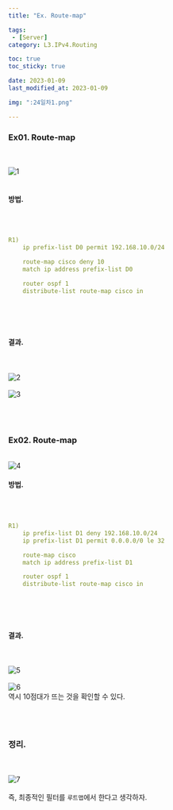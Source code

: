 ```yaml
---
title: "Ex. Route-map"

tags:
 - [Server]
category: L3.IPv4.Routing

toc: true
toc_sticky: true

date: 2023-01-09
last_modified_at: 2023-01-09

img: ":24일차1.png"

---
```


<!-- outline-start -->


### Ex01. Route-map
<br/><br/>
![1](https://user-images.githubusercontent.com/117553252/211533911-8c6850ef-67b5-44c3-844d-a5e43eb1348b.png)
<br/><br/>

#### 방법.
<br/><br/>
```yaml
R1)
    ip prefix-list D0 permit 192.168.10.0/24

    route-map cisco deny 10
    match ip address prefix-list D0

    router ospf 1
    distribute-list route-map cisco in
```
<br/><br/><br/>


#### 결과.
<br/><br/>
![2](https://user-images.githubusercontent.com/117553252/211533917-58edde17-2baa-438e-ba4d-509d9421f09b.png)
<br/><br/>
![3](https://user-images.githubusercontent.com/117553252/211533919-fe2530dc-d1f1-4490-9e86-e74eee904451.png)
<br/><br/><br/><br/>



### Ex02. Route-map
<br/>![4](https://user-images.githubusercontent.com/117553252/211533924-56d4cb0c-c26a-4896-b840-5ade74ec9fd1.png)<br/>

#### 방법.
<br/><br/>
```yaml
R1)
    ip prefix-list D1 deny 192.168.10.0/24
    ip prefix-list D1 permit 0.0.0.0/0 le 32

    route-map cisco
    match ip address prefix-list D1

    router ospf 1
    distribute-list route-map cisco in
```
<br/><br/><br/>


#### 결과.
<br/><br/>
![5](https://user-images.githubusercontent.com/117553252/211533927-e5ff2c3f-e9b1-4832-b397-07005485a35d.png)
<br/><br/>
![6](https://user-images.githubusercontent.com/117553252/211533928-2206c407-3901-41ce-b0cd-4738a3127701.png)
<br/>
역시 10점대가 뜨는 것을 확인할 수 있다.
<br/><br/><br/><br/>




### 정리.
<br/><br/>
![7](https://user-images.githubusercontent.com/117553252/211533929-b377b50b-6a12-4bd1-8e35-69029a3ec428.jpg)
<br/><br/>
즉, 최종적인 필터를 `루트맵`에서 한다고 생각하자.
